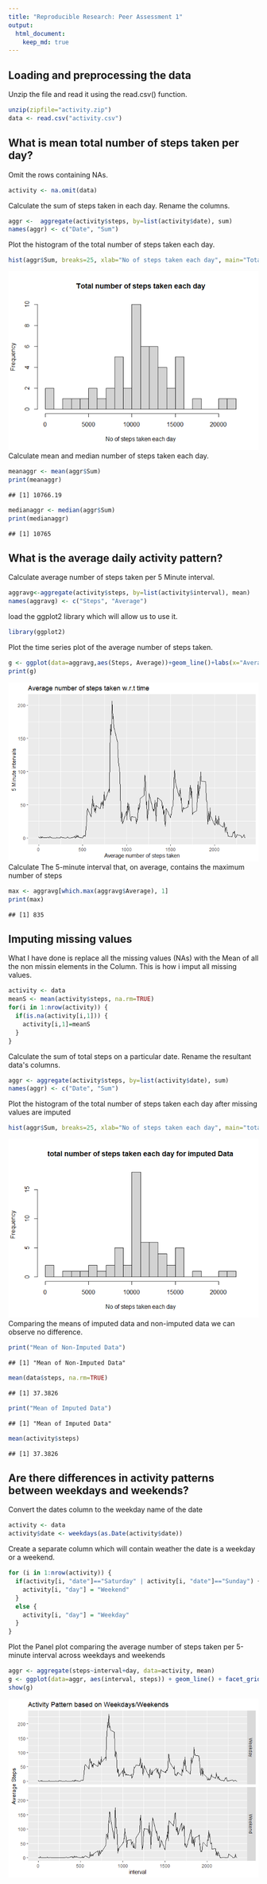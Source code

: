 ```yaml
---
title: "Reproducible Research: Peer Assessment 1"
output: 
  html_document:
    keep_md: true
---
```



## Loading and preprocessing the data
Unzip the file and read it using the read.csv() function.

```r
unzip(zipfile="activity.zip")
data <- read.csv("activity.csv")
```

## What is mean total number of steps taken per day?
Omit the rows containing NAs.

```r
activity <- na.omit(data)
```
Calculate the sum of steps taken in each day.
Rename the columns.

```r
aggr <-  aggregate(activity$steps, by=list(activity$date), sum)
names(aggr) <- c("Date", "Sum")
```
Plot the histogram of the total number of steps taken each day.

```r
hist(aggr$Sum, breaks=25, xlab="No of steps taken each day", main="Total number of steps taken each day")
```

![](PA1_template_files/figure-html/unnamed-chunk-3-1.png)<!-- -->
Calculate mean and median number of steps taken each day.

```r
meanaggr <- mean(aggr$Sum)
print(meanaggr)
```

```
## [1] 10766.19
```

```r
medianaggr <- median(aggr$Sum)
print(medianaggr)
```

```
## [1] 10765
```

## What is the average daily activity pattern?
Calculate average number of steps taken per 5 Minute interval. 

```r
aggravg<-aggregate(activity$steps, by=list(activity$interval), mean)
names(aggravg) <- c("Steps", "Average")
```
load the ggplot2 library which will allow us to use it.

```r
library(ggplot2)
```
Plot the time series plot of the average number of steps taken.

```r
g <- ggplot(data=aggravg,aes(Steps, Average))+geom_line()+labs(x="Average number of steps taken", y="5 Minute intervals")+ggtitle("Average number of steps taken w.r.t time")
print(g)
```

![](PA1_template_files/figure-html/unnamed-chunk-7-1.png)<!-- -->
Calculate The 5-minute interval that, on average, contains the maximum number of steps

```r
max <- aggravg[which.max(aggravg$Average), 1]
print(max)
```

```
## [1] 835
```

## Imputing missing values
What I have done is replace all the missing values (NAs) with the Mean of all the non missin elements in the Column. This is how i imput all missing values.

```r
activity <- data
meanS <- mean(activity$steps, na.rm=TRUE)
for(i in 1:nrow(activity)) {
  if(is.na(activity[i,1])) {
    activity[i,1]=meanS
  }
}
```
Calculate the sum of total steps on a particular date.
Rename the resultant data's columns.

```r
aggr <- aggregate(activity$steps, by=list(activity$date), sum)
names(aggr) <- c("Date", "Sum")
```
Plot the histogram of the total number of steps taken each day after missing values are imputed

```r
hist(aggr$Sum, breaks=25, xlab="No of steps taken each day", main="total number of steps taken each day for imputed Data")
```

![](PA1_template_files/figure-html/unnamed-chunk-11-1.png)<!-- -->
Comparing the means of imputed data and non-imputed data we can observe no difference.

```r
print("Mean of Non-Imputed Data")
```

```
## [1] "Mean of Non-Imputed Data"
```

```r
mean(data$steps, na.rm=TRUE)
```

```
## [1] 37.3826
```

```r
print("Mean of Imputed Data")
```

```
## [1] "Mean of Imputed Data"
```

```r
mean(activity$steps)
```

```
## [1] 37.3826
```

## Are there differences in activity patterns between weekdays and weekends?
Convert the dates column to the weekday name of the date

```r
activity <- data
activity$date <- weekdays(as.Date(activity$date))
```
Create a separate column which will contain weather the date is a weekday or a weekend.

```r
for (i in 1:nrow(activity)) {
  if(activity[i, "date"]=="Saturday" | activity[i, "date"]=="Sunday") {
    activity[i, "day"] = "Weekend"
  }
  else {
    activity[i, "day"] = "Weekday"
  }
}
```
Plot the Panel plot comparing the average number of steps taken per 5-minute interval across weekdays and weekends

```r
aggr <- aggregate(steps~interval+day, data=activity, mean)
g <- ggplot(data=aggr, aes(interval, steps)) + geom_line() + facet_grid(day~.) + labs(y="Average Steps") + ggtitle("Activity Pattern based on Weekdays/Weekends")
show(g)
```

![](PA1_template_files/figure-html/unnamed-chunk-15-1.png)<!-- -->
